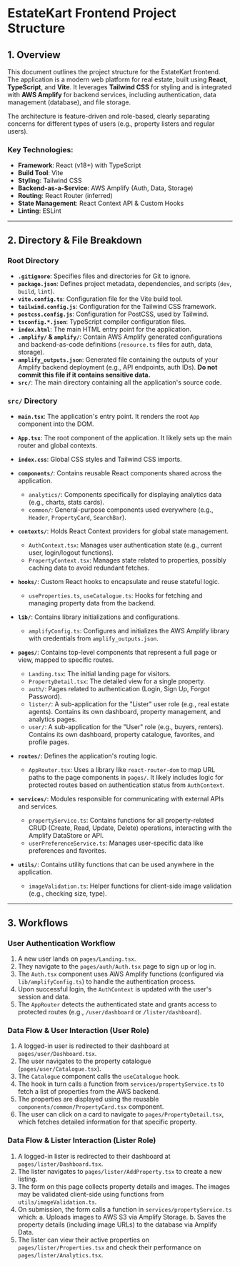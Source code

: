 # EstateKart Frontend Project Structure

## 1. Overview

This document outlines the project structure for the EstateKart frontend. The application is a modern web platform for real estate, built using **React**, **TypeScript**, and **Vite**. It leverages **Tailwind CSS** for styling and is integrated with **AWS Amplify** for backend services, including authentication, data management (database), and file storage.

The architecture is feature-driven and role-based, clearly separating concerns for different types of users (e.g., property listers and regular users).

### Key Technologies:
- **Framework**: React (v18+) with TypeScript
- **Build Tool**: Vite
- **Styling**: Tailwind CSS
- **Backend-as-a-Service**: AWS Amplify (Auth, Data, Storage)
- **Routing**: React Router (inferred)
- **State Management**: React Context API & Custom Hooks
- **Linting**: ESLint

---

## 2. Directory & File Breakdown

### Root Directory

- **`.gitignore`**: Specifies files and directories for Git to ignore.
- **`package.json`**: Defines project metadata, dependencies, and scripts (`dev`, `build`, `lint`).
- **`vite.config.ts`**: Configuration file for the Vite build tool.
- **`tailwind.config.js`**: Configuration for the Tailwind CSS framework.
- **`postcss.config.js`**: Configuration for PostCSS, used by Tailwind.
- **`tsconfig.*.json`**: TypeScript compiler configuration files.
- **`index.html`**: The main HTML entry point for the application.
- **`.amplify/` & `amplify/`**: Contain AWS Amplify generated configurations and backend-as-code definitions (`resource.ts` files for auth, data, storage).
- **`amplify_outputs.json`**: Generated file containing the outputs of your Amplify backend deployment (e.g., API endpoints, auth IDs). **Do not commit this file if it contains sensitive data.**
- **`src/`**: The main directory containing all the application's source code.

### `src/` Directory

- **`main.tsx`**: The application's entry point. It renders the root `App` component into the DOM.
- **`App.tsx`**: The root component of the application. It likely sets up the main router and global contexts.
- **`index.css`**: Global CSS styles and Tailwind CSS imports.

- **`components/`**: Contains reusable React components shared across the application.
  - `analytics/`: Components specifically for displaying analytics data (e.g., charts, stats cards).
  - `common/`: General-purpose components used everywhere (e.g., `Header`, `PropertyCard`, `SearchBar`).

- **`contexts/`**: Holds React Context providers for global state management.
  - `AuthContext.tsx`: Manages user authentication state (e.g., current user, login/logout functions).
  - `PropertyContext.tsx`: Manages state related to properties, possibly caching data to avoid redundant fetches.

- **`hooks/`**: Custom React hooks to encapsulate and reuse stateful logic.
  - `useProperties.ts`, `useCatalogue.ts`: Hooks for fetching and managing property data from the backend.

- **`lib/`**: Contains library initializations and configurations.
  - `amplifyConfig.ts`: Configures and initializes the AWS Amplify library with credentials from `amplify_outputs.json`.

- **`pages/`**: Contains top-level components that represent a full page or view, mapped to specific routes.
  - `Landing.tsx`: The initial landing page for visitors.
  - `PropertyDetail.tsx`: The detailed view for a single property.
  - `auth/`: Pages related to authentication (Login, Sign Up, Forgot Password).
  - `lister/`: A sub-application for the "Lister" user role (e.g., real estate agents). Contains its own dashboard, property management, and analytics pages.
  - `user/`: A sub-application for the "User" role (e.g., buyers, renters). Contains its own dashboard, property catalogue, favorites, and profile pages.

- **`routes/`**: Defines the application's routing logic.
  - `AppRouter.tsx`: Uses a library like `react-router-dom` to map URL paths to the page components in `pages/`. It likely includes logic for protected routes based on authentication status from `AuthContext`.

- **`services/`**: Modules responsible for communicating with external APIs and services.
  - `propertyService.ts`: Contains functions for all property-related CRUD (Create, Read, Update, Delete) operations, interacting with the Amplify DataStore or API.
  - `userPreferenceService.ts`: Manages user-specific data like preferences and favorites.

- **`utils/`**: Contains utility functions that can be used anywhere in the application.
  - `imageValidation.ts`: Helper functions for client-side image validation (e.g., checking size, type).

---

## 3. Workflows

### User Authentication Workflow
1.  A new user lands on `pages/Landing.tsx`.
2.  They navigate to the `pages/auth/Auth.tsx` page to sign up or log in.
3.  The `Auth.tsx` component uses AWS Amplify functions (configured via `lib/amplifyConfig.ts`) to handle the authentication process.
4.  Upon successful login, the `AuthContext` is updated with the user's session and data.
5.  The `AppRouter` detects the authenticated state and grants access to protected routes (e.g., `/user/dashboard` or `/lister/dashboard`).

### Data Flow & User Interaction (User Role)
1.  A logged-in user is redirected to their dashboard at `pages/user/Dashboard.tsx`.
2.  The user navigates to the property catalogue (`pages/user/Catalogue.tsx`).
3.  The `Catalogue` component calls the `useCatalogue` hook.
4.  The hook in turn calls a function from `services/propertyService.ts` to fetch a list of properties from the AWS backend.
5.  The properties are displayed using the reusable `components/common/PropertyCard.tsx` component.
6.  The user can click on a card to navigate to `pages/PropertyDetail.tsx`, which fetches detailed information for that specific property.

### Data Flow & Lister Interaction (Lister Role)
1.  A logged-in lister is redirected to their dashboard at `pages/lister/Dashboard.tsx`.
2.  The lister navigates to `pages/lister/AddProperty.tsx` to create a new listing.
3.  The form on this page collects property details and images. The images may be validated client-side using functions from `utils/imageValidation.ts`.
4.  On submission, the form calls a function in `services/propertyService.ts` which:
    a. Uploads images to AWS S3 via Amplify Storage.
    b. Saves the property details (including image URLs) to the database via Amplify Data.
5.  The lister can view their active properties on `pages/lister/Properties.tsx` and check their performance on `pages/lister/Analytics.tsx`.
